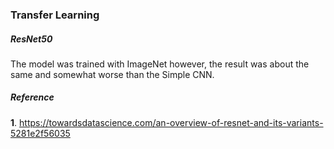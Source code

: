 ### Transfer Learning

##### ResNet50
The model was trained with ImageNet however, the result was about the same and somewhat worse than the Simple CNN.

##### Reference
**1**. https://towardsdatascience.com/an-overview-of-resnet-and-its-variants-5281e2f56035
